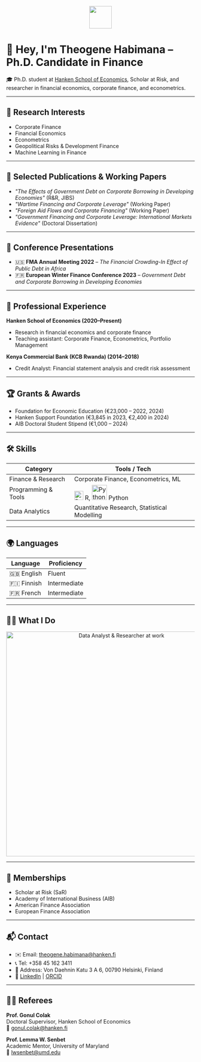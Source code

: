 <p align="center">
  <img src="https://media.giphy.com/media/hvRJCLFzcasrR4ia7z/giphy.gif" width="60"/>
</p>

# 👋 Hey, I'm **Theogene Habimana** – Ph.D. Candidate in Finance

🎓 Ph.D. student at [Hanken School of Economics](https://www.hanken.fi/), Scholar at Risk, and researcher in financial economics, corporate finance, and econometrics.  

---

## 🧠 Research Interests

- Corporate Finance  
- Financial Economics  
- Econometrics  
- Geopolitical Risks & Development Finance  
- Machine Learning in Finance

---

## 📄 Selected Publications & Working Papers

- *"The Effects of Government Debt on Corporate Borrowing in Developing Economies"* (R&R, JIBS)  
- *"Wartime Financing and Corporate Leverage"* (Working Paper)  
- *"Foreign Aid Flows and Corporate Financing"* (Working Paper)  
- *"Government Financing and Corporate Leverage: International Markets Evidence"* (Doctoral Dissertation)

---

## 🎤 Conference Presentations

- 🇺🇸 **FMA Annual Meeting 2022** – *The Financial Crowding-In Effect of Public Debt in Africa*  
- 🇫🇷 **European Winter Finance Conference 2023** – *Government Debt and Corporate Borrowing in Developing Economies*

---

## 💼 Professional Experience

**Hanken School of Economics (2020–Present)**  
- Research in financial economics and corporate finance  
- Teaching assistant: Corporate Finance, Econometrics, Portfolio Management

**Kenya Commercial Bank (KCB Rwanda) (2014–2018)**  
- Credit Analyst: Financial statement analysis and credit risk assessment

---

## 🏆 Grants & Awards

- Foundation for Economic Education (€23,000 – 2022, 2024)  
- Hanken Support Foundation (€3,845 in 2023, €2,400 in 2024)  
- AIB Doctoral Student Stipend (€1,000 – 2024)

---

## 🛠️ Skills

| Category             | Tools / Tech                            |
|----------------------|-----------------------------------------|
| Finance & Research   | Corporate Finance, Econometrics, ML     |
| Programming & Tools  | <img src="https://www.r-project.org/logo/Rlogo.png" alt="R" width="24"/> R, <img src="https://www.python.org/static/community_logos/python-logo.png" alt="Python" width="40"/> Python |
| Data Analytics       | Quantitative Research, Statistical Modelling |

---

## 🌍 Languages

| Language | Proficiency |
|----------|-------------|
| 🇬🇧 English | Fluent |
| 🇫🇮 Finnish | Intermediate |
| 🇫🇷 French  | Intermediate |

---

## 👩‍💻 What I Do

<p align="center">
  <img src="https://cdn.pixabay.com/photo/2018/04/18/18/56/data-3338803_960_720.jpg" alt="Data Analyst & Researcher at work" width="600"/>
</p>

---

## 👥 Memberships

- Scholar at Risk (SaR)  
- Academy of International Business (AIB)  
- American Finance Association  
- European Finance Association

---

## 📬 Contact

- ✉️ Email: theogene.habimana@hanken.fi  
- 📞 Tel: +358 45 162 3411  
- 📍 Address: Von Daehnin Katu 3 A 6, 00790 Helsinki, Finland  
- 🔗 [LinkedIn](https://www.linkedin.com/in/theogene-habimana-91679160) | [ORCID](https://orcid.org/0000-0002-5203-8452)

---

## 🧑‍🏫 Referees

**Prof. Gonul Colak**  
Doctoral Supervisor, Hanken School of Economics  
📧 gonul.colak@hanken.fi  

**Prof. Lemma W. Senbet**  
Academic Mentor, University of Maryland  
📧 lwsenbet@umd.edu  

